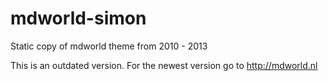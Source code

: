 # mdworld-simon
Static copy of mdworld theme from 2010 - 2013

This is an outdated version. For the newest version go to http://mdworld.nl
